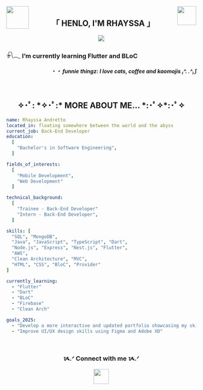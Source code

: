 <img src="https://camo.githubusercontent.com/99110c0b2dfc766d40af49a0a15b81297c9f7995915a64966d00c585714ab9ee/68747470733a2f2f6d656469612e67697068792e636f6d2f6d656469612f6d47634e6a736657416a593541455a4e77362f67697068792e676966" align="left" height="60" width="" />
<img src="https://media1.giphy.com/media/v1.Y2lkPTc5MGI3NjExZ2FlYWd3dnNvcjVpd2x3dDZ0YW40OWdqdnZnY3o2dHpnN3hzZzZwayZlcD12MV9pbnRlcm5hbF9naWZfYnlfaWQmY3Q9cw/4QZK21zlzVIyc/giphy.gif" align="right" height="50" width="" />

<h2 align="center">「 HENLO, I'M RHAYSSA 」</h2>

<div align="center">
  <img src="https://media1.giphy.com/media/v1.Y2lkPTc5MGI3NjExN2k1am0wOTE1N29uc2l3YnY0aGVuM3Npc2dxN3lldWY5aDFqN2x5bCZlcD12MV9pbnRlcm5hbF9naWZfYnlfaWQmY3Q9Zw/tPzuDa62ovAI/giphy.gif" width="" />
</div>

<h3 align="left">
  𓍯𓂃 I’m currently learning Flutter and BLoC
</h3>

<h4 align="right">
  <i>・・ funnie thingz: I love cats, coffee and kaomojis ₍^. .^₎⟆</i>
</h4>

<br>

<h2 align="center"> ✧･ﾟ: *✧･ﾟ:* MORE ABOUT ME... *:･ﾟ✧*:･ﾟ✧ </h2>

```yaml
name: Rhayssa Andretto
located_in: floating somewhere between the world and the abyss
current_job: Back-End Developer
education:
  [
    "Bachelor's in Software Engineering",
  ]

fields_of_interests:
  [
    "Mobile Development",
    "Web Development"
  ]

technical_background:
  [
    "Trainee - Back-End Developer"
    "Intern - Back-End Developer",
  ]

skills: [
  "SQL", "MongoDB", 
  "Java", "JavaScript", "TypeScript", "Dart",
  "Node.js", "Express", "Nest.js", "Flutter",
  "AWS",
  "Clean Architecture", "MVC",
  "HTML", "CSS", "BloC", "Provider"
]

currently_learning:
  - "Flutter"
  - "Dart"
  - "BLoC"
  - "Firebase"
  - "Clean Arch"

goals_2025:
  - "Develop a more interactive and updated portfolio showcasing my skills and projects"
  - "Improve UI/UX design skills using Figma and Adobe XD"
```
<br>
<h3 align="center"> ᝰ.ᐟ Connect with me ᝰ.ᐟ</h3>

<p align="center">
  <a href="https://www.linkedin.com/in/rhayssa-andretto/" target="_blank">
    <img src="https://img.icons8.com/?size=100&id=X8g2OZMx4ET5&format=png&color=000000" width="40" height="40" />
  </a>
</p>
